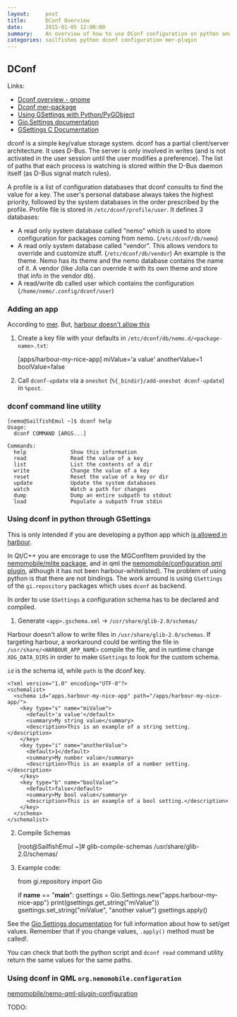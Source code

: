 ```yaml
---
layout:     post
title:      DConf Overview
date:       2015-01-05 12:00:00
summary:    An overview of how to use DConf configuration on python and qml.
categories: sailfishos python dconf configuration mer-plugin
---
```


## DConf

Links:
* [Dconf overview - gnome](https://developer.gnome.org/dconf/unstable/dconf-overview.html)
* [Dconf mer-package](https://github.com/mer-packages/dconf)
* [Using GSettings with Python/PyGObject](http://www.micahcarrick.com/gsettings-python-gnome-3.html)
* [Gio.Settings documentation](http://lazka.github.io/pgi-docs/#Gio-2.0/classes/Settings.html)
* [GSettings C Documentation](https://developer.gnome.org/gio/stable/GSettings.html)


dconf is a simple key/value storage system. dconf has a partial client/server architecture. It uses D-Bus. The server is only involved in writes (and is not activated in the user session until the user modifies a preference). The list of paths that each process is watching is stored within the D-Bus daemon itself (as D-Bus signal match rules).

A profile is a list of configuration databases that dconf consults to find the value for a key. The user's personal database always takes the highest priority, followed by the system databases in the order prescribed by the profile. Profile file is stored in `/etc/dconf/profile/user`. It defines 3 databases:
* A read only system database called "nemo" which is used to store configuration for packages coming from nemo. (`/etc/dconf/db/nemo`)
* A read only system database called "vendor". This allows vendors to override and customize stuff. (`/etc/dconf/db/vendor`)
    An example is the theme. Nemo has its theme and the nemo database contains the name of it.
    A vendor (like Jolla can override it with its own theme and store that info in the vendor db).
* A read/write db called user which contains the configuration (`/home/nemo/.config/dconf/user`)


### Adding an app

According to [mer](https://github.com/mer-packages/dconf). But, [harbour doesn't allow this](https://harbour.jolla.com/faq#2.1.0)

1. Create a key file with your defaults in `/etc/dconf/db/nemo.d/<package-name>.txt`:

    [apps/harbour-my-nice-app]
    miValue='a value'
    anotherValue=1
    boolValue=false

2. Call `dconf-update` via a `oneshot` (`%{_bindir}/add-oneshot dconf-update`) in `%post`.

### dconf command line utility

    [nemo@SailfishEmul ~]$ dconf help
    Usage:
      dconf COMMAND [ARGS...]
    
    Commands:
      help              Show this information
      read              Read the value of a key
      list              List the contents of a dir
      write             Change the value of a key
      reset             Reset the value of a key or dir
      update            Update the system databases
      watch             Watch a path for changes
      dump              Dump an entire subpath to stdout
      load              Populate a subpath from stdin


### Using dconf in python through GSettings

This is only intended if you are developing a python app which [is allowed in harbour](https://harbour.jolla.com/faq#8.1.0). 

In Qt/C++ you are encorage to use the MGConfItem provided by the [nemomobile/mlite package](https://github.com/nemomobile/mlite/), and in qml the [nemomobile/configuration qml plugin](https://github.com/nemomobile/nemo-qml-plugin-configuration/), although it has not been harbour-whitelisted). The problem of using python is that there are not bindings. The work arround is using `GSettings` of the `gi.repository` packages which uses `dconf` as backend.

In order to use `GSettings` a configuration schema has to be declared and compiled.

1. Generate `<app>.gschema.xml` -> `/usr/share/glib-2.0/schemas/`

Harbour doesn't allow to write files in `/usr/share/glib-2.0/schemas`. If targeting harbour, a workaround could be writing the file in `/usr/share/<HARBOUR_APP_NAME>` compile the file, and in runtime change `XDG_DATA_DIRS` in order to make `GSettings` to look for the custom schema.

`id` is the schema id, while `path` is the dconf key.

    <?xml version="1.0" encoding="UTF-8"?>
    <schemalist>
      <schema id="apps.harbour-my-nice-app" path="/apps/harbour-my-nice-app/">
        <key type="s" name="miValue">
          <default>'a value'</default>
          <summary>My string value</summary>
          <description>This is an example of a string setting.</description>
        </key>
        <key type="i" name="anotherValue">
          <default>1</default>
          <summary>My number value</summary>
          <description>This is an example of a number setting.</description>
        </key>
        <key type="b" name="boolValue">
          <default>false</default>
          <summary>My bool value</summary>
          <description>This is an example of a bool setting.</description>
        </key>
      </schema>
    </schemalist>

2. Compile Schemas

    [root@SailfishEmul ~]# glib-compile-schemas /usr/share/glib-2.0/schemas/

3. Example code:

    from gi.repository import Gio
    
    if __name__ == "__main__":
        gsettings = Gio.Settings.new("apps.harbour-my-nice-app")
        print(gsettings.get_string("miValue"))
        gsettings.set_string("miValue", "another value")
        gsettings.apply()

See the [Gio.Settings documentation](http://lazka.github.io/pgi-docs/#Gio-2.0/classes/Settings.html) for full information about how to set/get values. Remember that if you change values, `.apply()` method must be called!.

You can check that both the python script and `dconf read` command utility return the same values for the same paths.

### Using dconf in QML `org.nemomobile.configuration`

[nemomobile/nemo-qml-plugin-configuration](https://github.com/nemomobile/nemo-qml-plugin-configuration/)

TODO:
